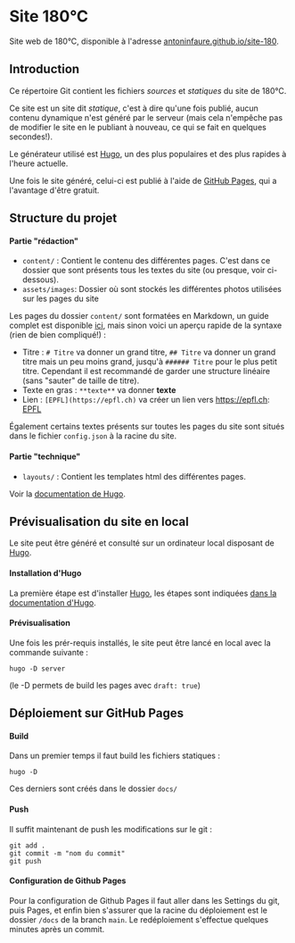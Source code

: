 # Site 180°C

Site web de 180°C, disponible à l'adresse
[antoninfaure.github.io/site-180](https://antoninfaure.github.io/site-180/).

## Introduction

Ce répertoire Git contient les fichiers _sources_ et _statiques_ du site de 180°C.

Ce site est un site dit _statique_, c'est à dire qu'une fois publié, aucun contenu
dynamique n'est généré par le serveur (mais cela n'empêche pas de modifier le site
en le publiant à nouveau, ce qui se fait en quelques secondes!).

Le générateur utilisé est [Hugo](https://gohugo.io), un des plus populaires et
des plus rapides à l'heure actuelle.

Une fois le site généré, celui-ci est publié à l'aide de 
[GitHub Pages](https://pages.github.com), qui a l'avantage d'être gratuit.

## Structure du projet

#### Partie "rédaction"

* `content/` : Contient le contenu des différentes pages. C'est dans ce dossier
que sont présents tous les textes du site (ou presque, voir ci-dessous).
* `assets/images`: Dossier où sont stockés les différentes photos utilisées sur
les pages du site

Les pages du dossier `content/` sont formatées en Markdown, un guide complet est
disponible [ici](https://www.markdownguide.org/basic-syntax/), mais sinon voici
un aperçu rapide de la syntaxe (rien de bien compliqué!) :
* Titre : `# Titre` va donner un grand titre, `## Titre` va donner un grand titre
mais un peu moins grand, jusqu'à `###### Titre` pour le plus petit titre. Cependant
il est recommandé de garder une structure linéaire (sans "sauter" de taille de titre).
* Texte en gras : `**texte**` va donner **texte**
* Lien : `[EPFL](https://epfl.ch)` va créer un lien vers https://epfl.ch:
[EPFL](https://epfl.ch)

Également certains textes présents sur toutes les pages du site sont situés dans
le fichier `config.json` à la racine du site.

#### Partie "technique"

* `layouts/` : Contient les templates html des différentes pages.

Voir la [documentation de Hugo](https://gohugo.io/getting-started/directory-structure/). 


## Prévisualisation du site en local

Le site peut être généré et consulté sur un ordinateur local disposant de
[Hugo](https://gohugo.io).

#### Installation d'Hugo

La première étape est d'installer [Hugo](https://gohugo.io), les étapes sont
indiquées [dans la documentation d'Hugo](https://gohugo.io/getting-started/installing/).

#### Prévisualisation

Une fois les prér-requis installés, le site peut être lancé en local avec la
commande suivante :
```
hugo -D server
```

(le -D permets de build les pages avec `draft: true`)


## Déploiement sur GitHub Pages

#### Build

Dans un premier temps il faut build les fichiers statiques :
```
hugo -D
```
Ces derniers sont créés dans le dossier `docs/`

#### Push

Il suffit maintenant de push les modifications sur le git :
```
git add .
git commit -m "nom du commit"
git push
```

#### Configuration de Github Pages

Pour la configuration de Github Pages il faut aller dans les Settings du git, puis Pages, et enfin bien s'assurer que la racine du déploiement est le dossier `/docs` de la branch `main`.
Le redéploiement s'effectue quelques minutes après un commit.
